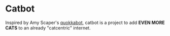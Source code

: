 # Catbot

Inspired by Amy Scaper's [quokkabot](https://quokkas.amyskapers.dev/), catbot is a project to add **EVEN MORE CATS** to an already "catcentric" internet. 
